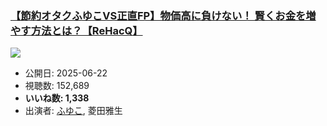 ### [【節約オタクふゆこVS正直FP】物価高に負けない！ 賢くお金を増やす方法とは？【ReHacQ】](https://www.youtube.com/watch?v=YDY75VbwDAw)
[![](https://img.youtube.com/vi/YDY75VbwDAw/sddefault.jpg)](https://www.youtube.com/watch?v=YDY75VbwDAw)
-   公開日: 2025-06-22
-   視聴数: 152,689
-   **いいね数: 1,338**
-   出演者: [ふゆこ](/rehacq_fan/people/ふゆこ "wikilink"), 菱田雅生
